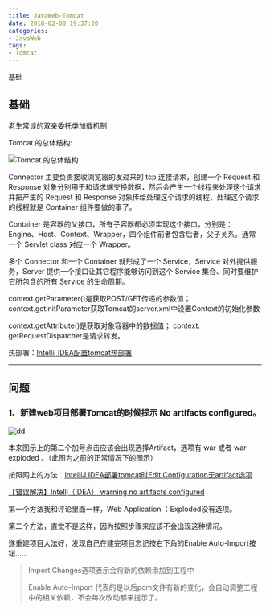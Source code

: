 ```yaml
---
title: JavaWeb-Tomcat
date: 2018-02-08 19:37:20
categories: 
- JavaWeb
tags:
- Tomcat
---
```


基础

<!--more-->

##  基础

老生常谈的双亲委托类加载机制

Tomcat 的总体结构:

![Tomcat 的总体结构](https://www.ibm.com/developerworks/cn/java/j-lo-tomcat1/image001.gif)

Connector 主要负责接收浏览器的发过来的 tcp 连接请求，创建一个 Request 和 Response 
对象分别用于和请求端交换数据，然后会产生一个线程来处理这个请求并把产生的 Request 和 Response 
对象传给处理这个请求的线程，处理这个请求的线程就是 Container 组件要做的事了。

Container 是容器的父接口，所有子容器都必须实现这个接口，分别是：Engine、Host、Context、Wrapper，四个组件前者包含后者，父子关系。通常一个 Servlet class 对应一个 Wrapper。

多个 Connector 和一个 Container 就形成了一个 Service，Service 对外提供服务，Server 提供一个接口让其它程序能够访问到这个 Service 集合、同时要维护它所包含的所有 Service 的生命周期。



context.getParameter()是获取POST/GET传递的参数值；
context.getInitParameter获取Tomcat的server.xml中设置Context的初始化参数

context.getAttribute()是获取对象容器中的数据值；
context. getRequestDispatcher是请求转发。 



热部署：[Intellij IDEA配置tomcat热部署](http://www.cnblogs.com/xuange306/p/7070938.html)



***

## 问题

### 1、新建web项目部署Tomcat的时候提示 No artifacts configured。

![dd](http://img.blog.csdn.net/20170929094556696?watermark/2/text/aHR0cDovL2Jsb2cuY3Nkbi5uZXQvd2VpeGluXzM4NTE3ODcz/font/5a6L5L2T/fontsize/400/fill/I0JBQkFCMA==/dissolve/70/gravity/Center)

本来图示上的第二个加号点击应该会出现选择Artifact，选项有 war 或者 war exploded 。（此图为之前的正常情况下的图示）

按照网上的方法：[IntelliJ IDEA部署tomcat时Edit Configuration无artifact选项](http://blog.csdn.net/zsy3313422/article/details/52583091)

[【错误解决】Intellj（IDEA） warning no artifacts configured](http://blog.csdn.net/Small_Mouse0/article/details/77506060)

第一个方法我和评论里面一样，Web Application ：Exploded没有选项。

第二个方法，直觉不是这样，因为按照步骤来应该不会出现这种情况。

遂重建项目大法好，发现自己在建完项目忘记按右下角的Enable Auto-Import按钮……

>Import Changes选项表示会将新的依赖添加到工程中
>
>Enable Auto-Import 代表的是以后pom文件有新的变化，会自动调整工程中的相关依赖，不会每次改动都来提示了。



